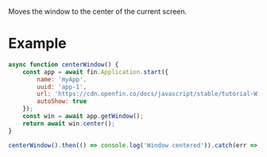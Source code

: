 Moves the window to the center of the current screen.

# Example
```js
async function centerWindow() {
    const app = await fin.Application.start({
        name: 'myApp',
        uuid: 'app-1',
        url: 'https://cdn.openfin.co/docs/javascript/stable/tutorial-Window.center.html',
        autoShow: true
    });
    const win = await app.getWindow();
    return await win.center();
}

centerWindow().then(() => console.log('Window centered')).catch(err => console.log(err));
```
